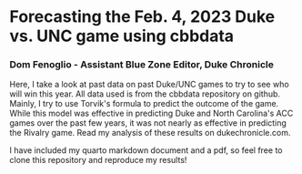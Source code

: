 # Forecasting the Feb. 4, 2023 Duke vs. UNC game using cbbdata
### Dom Fenoglio - Assistant Blue Zone Editor, Duke Chronicle
Here, I take a look at past data on past Duke/UNC games to try to see who will win this year. All data used is from the cbbdata repository on github. Mainly, I try to use Torvik's formula to predict the outcome of the game. While this model was effective in predicting Duke and North Carolina's ACC games over the past few years, it was not nearly as effective in predicting the Rivalry game. Read my analysis of these results on dukechronicle.com. 

I have included my quarto markdown document and a pdf, so feel free to clone this repository and reproduce my results!
